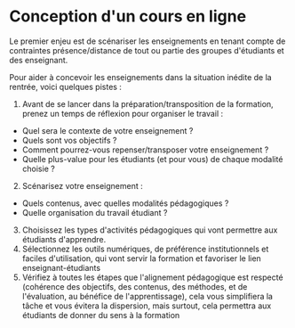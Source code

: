 # Conception d'un cours en ligne

Le premier enjeu est de scénariser les enseignements en tenant compte de contraintes présence/distance de tout ou partie des groupes d'étudiants et des enseignant.

Pour aider à concevoir les enseignements dans la situation inédite de la rentrée, voici quelques pistes :

1. Avant de se lancer dans la préparation/transposition de la formation, prenez un temps de réflexion pour organiser le travail : 
 - Quel sera le contexte de votre enseignement ? 
 - Quels sont vos objectifs ? 
 - Comment pourrez-vous repenser/transposer votre enseignement ? 
 - Quelle plus-value pour les étudiants (et pour vous) de chaque modalité choisie ?
2. Scénarisez votre enseignement : 
 - Quels contenus, avec quelles modalités pédagogiques ? 
 - Quelle organisation du travail étudiant ?
3. Choisissez les types d'activités pédagogiques qui vont permettre aux étudiants d'apprendre.
4. Sélectionnez les outils numériques, de préférence institutionnels et faciles d'utilisation, qui vont servir la formation et favoriser le lien enseignant-étudiants
5. Vérifiez à toutes les étapes que l'alignement pédagogique est respecté (cohérence des objectifs, des contenus, des méthodes, et de l'évaluation, au bénéfice de l'apprentissage), cela vous simplifiera la tâche et vous évitera la dispersion, mais surtout, cela permettra aux étudiants de donner du sens à la formation
